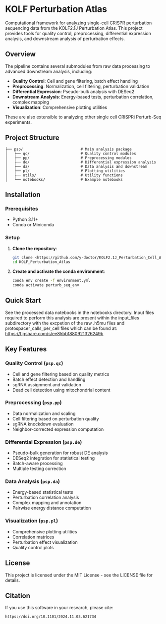 # KOLF Perturbation Atlas

Computational framework for analyzing single-cell CRISPR perturbation sequencing data from the KOLF2.1J Perturbation Atlas. This project provides tools for quality control, preprocessing, differential expression analysis, and downstream analysis of perturbation effects.

## Overview

The pipeline contains several submodules from raw data processing to advanced downstream analysis, including:

- **Quality Control**: Cell and gene filtering, batch effect handling
- **Preprocessing**: Normalization, cell filtering, perturbation validation
- **Differential Expression**: Pseudo-bulk analysis with DESeq2
- **Downstream Analysis**: Energy-based tests, perturbation correlation, complex mapping
- **Visualization**: Comprehensive plotting utilities

These are also extensible to analyzing other single cell CRISPRi Perturb-Seq experiments. 

## Project Structure

```
├── psp/                          # Main analysis package
│   ├── qc/                       # Quality control modules
│   ├── pp/                       # Preprocessing modules
│   ├── de/                       # Differential expression analysis
│   ├── da/                       # Data analysis and downstream 
│   ├── pl/                       # Plotting utilities
│   ├── utils/                    # Utility functions
│   └── notebooks/                # Example notebooks
```

## Installation

### Prerequisites

- Python 3.11+
- Conda or Miniconda

### Setup

1. **Clone the repository**:
   ```bash
   git clone <https://github.com/y-doctor/KOLF2.1J_Perturbation_Cell_Atlas.git>
   cd KOLF_Perturbation_Atlas
   ```

2. **Create and activate the conda environment**:
   ```bash
   conda env create -f environment.yml
   conda activate perturb_seq_env
   ```

## Quick Start

See the processed data notebooks in the notebooks directory. Input files required to perform this analysis are present within the input_files subdirectory with the excpetion of the raw .h5mu files and protospacer_calls_per_cell files which can be found at: https://figshare.com/s/ee85bb1880921326249b

## Key Features

### Quality Control (`psp.qc`)
- Cell and gene filtering based on quality metrics
- Batch effect detection and handling
- sgRNA assignment and validation
- Dead cell detection using mitochondrial content

### Preprocessing (`psp.pp`)
- Data normalization and scaling
- Cell filtering based on perturbation quality
- sgRNA knockdown evaluation
- Neighbor-corrected expression computation

### Differential Expression (`psp.de`)
- Pseudo-bulk generation for robust DE analysis
- DESeq2 integration for statistical testing
- Batch-aware processing
- Multiple testing correction

### Data Analysis (`psp.da`)
- Energy-based statistical tests
- Perturbation correlation analysis
- Complex mapping and annotation
- Pairwise energy distance computation

### Visualization (`psp.pl`)
- Comprehensive plotting utilities
- Correlation matrices
- Perturbation effect visualization
- Quality control plots


## License

This project is licensed under the MIT License - see the LICENSE file for details.

## Citation

If you use this software in your research, please cite:

```
https://doi.org/10.1101/2024.11.03.621734
```
